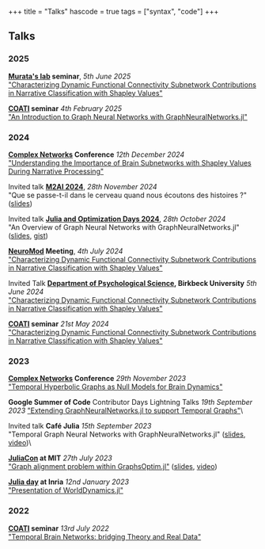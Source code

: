 +++
title = "Talks"
hascode = true
tags = ["syntax", "code"]
+++
## Talks

### 2025

**[Murata's lab](https://www.net.c.titech.ac.jp/index.html) seminar**, *5th June 2025* \
["Characterizing Dynamic Functional Connectivity Subnetwork Contributions in Narrative Classification with Shapley Values"](https://drive.google.com/file/d/1eFTu9Q_dfU2JKtQtyZKlC7m4loBQn5QA/view)


**[COATI](https://team.inria.fr/coati/) seminar** *4th February 2025*  \
["An Introduction to Graph Neural Networks with GraphNeuralNetworks.jl"](https://docs.google.com/presentation/d/10jm_Cdz5ixK4Qz7oQ9scRYFjKB7Uw0opNhuWEbN60kk/edit?usp=sharing)

### 2024

**[Complex Networks](https://complexnetworks.org/) Conference** *12th December 2024* \
["Understanding the Importance of Brain Subnetworks with Shapley Values During Narrative Processing"](https://docs.google.com/presentation/d/1xD6qvqDcO89q0gfr8MY5vP6ep8gwQ2-cP4CV3K1pPno/edit?usp=sharing)


Invited talk **[M2AI 2024](https://mois-smai.math.cnrs.fr/)**, *28th November 2024* \
"Que se passe-t-il dans le cerveau quand nous écoutons des histoires ?" ([slides](https://docs.google.com/presentation/d/1CCwR19zU6JWZiVkXiM4qcj9ULqtfkGZF8I6LZF8xR6I/edit?usp=sharing))


Invited talk **[Julia and Optimization Days 2024](https://indico.mathrice.fr/event/604/overview)**, *28th October 2024* \
"An Overview of Graph Neural Networks with GraphNeuralNetworks.jl" ([slides](https://docs.google.com/presentation/d/1_A9QpTp1WaAYojwB6a8_hV5L4cKwKrgnr12c9AslZZs/edit?usp=sharing), [gist](https://gist.github.com/aurorarossi/6bb82151690ba0c385ebc9f20c4bb00c))

**[NeuroMod](https://neuromod.univ-cotedazur.eu/) Meeting**, *4th July 2024* \
["Characterizing Dynamic Functional Connectivity Subnetwork Contributions in Narrative Classification with Shapley Values"](https://docs.google.com/presentation/d/1JcDDerMJ8M9mW1-SGqLvymMyZc0Fr19kM8o7tRNv1CQ/edit?usp=sharing)


Invited Talk **[Department of Psychological Science](https://www.bbk.ac.uk/school/psychological-sciences), Birkbeck University** *5th June 2024* \
["Characterizing Dynamic Functional Connectivity Subnetwork Contributions in Narrative Classification with Shapley Values"](https://docs.google.com/presentation/d/1AAtpH_x1OX-GMfyOkgwfaHxf4v8UleONncvbxej9-Po/edit?usp=sharing)


**[COATI](https://team.inria.fr/coati/) seminar** *21st May 2024*  \
["Characterizing Dynamic Functional Connectivity Subnetwork Contributions in Narrative Classification with Shapley Values"](https://docs.google.com/presentation/d/1IRkPmI-3-0SRiJUscFt77Y63cFee1QpAxsrrdkR4nuM/edit?usp=sharing)

### 2023

**[Complex Networks](https://complexnetworks.org/) Conference** *29th November 2023* \
["Temporal Hyperbolic Graphs as Null Models for Brain Dynamics"](https://www.dropbox.com/scl/fi/c7zj4h0hsx5mdld7g2yeo/NullModelBrainDynamicsCNA.pdf?rlkey=iynor4j3g8txq66ir3ctw8sql&dl=0) 


**Google Summer of Code** Contributor Days Lightning Talks *19th September 2023*
["Extending GraphNeuralNetworks.jl to support Temporal Graphs"](https://www.dropbox.com/scl/fi/qlckm5ljkhf8abnq6vhj6/GSoC-Lighting-Talk-2023.pdf?rlkey=7jcnaqpf76owd30eeq2kbsga5&dl=0)\


Invited talk **Café Julia** *15th September 2023* \
"Temporal Graph Neural Networks with GraphNeuralNetworks.jl" ([slides](https://www.dropbox.com/scl/fi/1noza125sgmm3chb6y2gc/TGNNjl.pdf?rlkey=xhoxhxrwycrlhuw1rztskxzio&dl=0), [video](https://www.canal-u.tv/chaines/groupecalcul/graphneuralnetworksjl))\


**[JuliaCon](https://juliacon.org/2023/) at MIT** *27th July 2023* \
["Graph alignment problem within GraphsOptim.jl"](https://pretalx.com/juliacon2023/speaker/JYWQL7/) ([slides](https://www.dropbox.com/scl/fi/5bmty02spntuo81kd4tus/GraphMatching.pdf?rlkey=w2z65wrz42sm55iqzkib30v9j&dl=0), [video](https://www.youtube.com/watch?v=a9Jw0LnHuGI))

**[Julia day](https://project.inria.fr/jjinria/) at Inria** *12nd January 2023*  \
["Presentation of WorldDynamics.jl"](https://www.dropbox.com/s/k2diduuny307ivp/worlddynamics_juliahalf-day.pdf?dl=0)

### 2022

**[COATI](https://team.inria.fr/coati/) seminar** *13rd July 2022*  \
["Temporal Brain Networks: bridging Theory and Real Data"](https://www.dropbox.com/s/kdacixjmbyex6lq/COATISeminar_compressed.pdf?dl=0)
